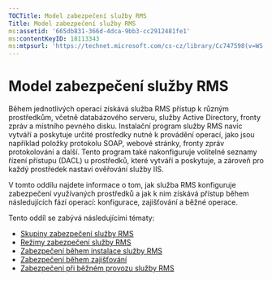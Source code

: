 ```yaml
---
TOCTitle: Model zabezpečení služby RMS
Title: Model zabezpečení služby RMS
ms:assetid: '665db831-366d-4dca-9bb3-cc2912481fe1'
ms:contentKeyID: 18113343
ms:mtpsurl: 'https://technet.microsoft.com/cs-cz/library/Cc747598(v=WS.10)'
---
```


Model zabezpečení služby RMS
============================

Během jednotlivých operací získává služba RMS přístup k různým prostředkům, včetně databázového serveru, služby Active Directory, fronty zpráv a místního pevného disku. Instalační program služby RMS navíc vytváří a poskytuje určité prostředky nutné k provádění operací, jako jsou například položky protokolu SOAP, webové stránky, fronty zpráv protokolování a další. Tento program také nakonfiguruje volitelné seznamy řízení přístupu (DACL) u prostředků, které vytváří a poskytuje, a zároveň pro každý prostředek nastaví ověřování služby IIS.

V tomto oddílu najdete informace o tom, jak služba RMS konfiguruje zabezpečení využívaných prostředků a jak k nim získává přístup během následujících fází operací: konfigurace, zajišťování a běžné operace.

Tento oddíl se zabývá následujícími tématy:

-   [Skupiny zabezpečení služby RMS](https://technet.microsoft.com/25749a83-8c12-48ec-96ad-296d31fd55d4)
-   [Režimy zabezpečení služby RMS](https://technet.microsoft.com/d7792293-5bb2-4232-9d48-e81e87ab6219)
-   [Zabezpečení během instalace služby RMS](https://technet.microsoft.com/0a3d40b2-f27e-4e63-baff-a9c8433f5f91)
-   [Zabezpečení během zajišťování](https://technet.microsoft.com/9f1282c5-5642-4870-a9a4-c3a485f8ff76)
-   [Zabezpečení při běžném provozu služby RMS](https://technet.microsoft.com/98f3d584-6320-4aa1-9959-7133cfdb6df7)

